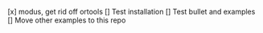 [x] modus, get rid off ortools 
[] Test installation 
[] Test bullet and examples 
[] Move other examples to this repo 

